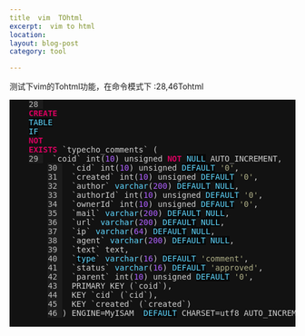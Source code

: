 ```yaml
---
title  vim  TOhtml
excerpt:  vim to html 
location: 
layout: blog-post
category: tool

---
```


测试下vim的Tohtml功能，在命令模式下
	:28,46Tohtml

<style type="text/css">
pre { font-family: monospace; color: #d0d0d0; background-color: #121212; }
.lnr { color: #bcbcbc; background-color: #1c1c1c; }
.Type { color: #5fd7ff; }
.String { color: #afaf87; }
.Number { color: #af5fff; }
.Special { color: #5fd7ff; background-color: #080808; }
.Statement { color: #d7005f; font-weight: bold; }
</style>

<pre>
	<span class="lnr">28 </span>
	<span class="Statement">CREATE</span> 
	<span class="Special">TABLE</span>
	<span class="Special">IF</span>
	<span class="Statement">NOT</span> 
	<span class="Statement">EXISTS</span> `typecho_comments` (
	<span class="lnr">29 </span>  `coid` int(<span class="Number">10</span>) unsigned <span class="Statement">NOT</span> <span class="Special">NULL</span> AUTO_INCREMENT,
		<span class="lnr">30 </span>  `cid` int(<span class="Number">10</span>) unsigned <span class="Special">DEFAULT</span> <span class="String">'0'</span>,
		<span class="lnr">31 </span>  `created` int(<span class="Number">10</span>) unsigned <span class="Special">DEFAULT</span> <span class="String">'0'</span>,
		<span class="lnr">32 </span>  `author` <span class="Type">varchar</span>(<span class="Number">200</span>) <span class="Special">DEFAULT</span> <span class="Special">NULL</span>,
		<span class="lnr">33 </span>  `authorId` int(<span class="Number">10</span>) unsigned <span class="Special">DEFAULT</span> <span class="String">'0'</span>,
		<span class="lnr">34 </span>  `ownerId` int(<span class="Number">10</span>) unsigned <span class="Special">DEFAULT</span> <span class="String">'0'</span>,
		<span class="lnr">35 </span>  `mail` <span class="Type">varchar</span>(<span class="Number">200</span>) <span class="Special">DEFAULT</span> <span class="Special">NULL</span>,
		<span class="lnr">36 </span>  `url` <span class="Type">varchar</span>(<span class="Number">200</span>) <span class="Special">DEFAULT</span> <span class="Special">NULL</span>,
		<span class="lnr">37 </span>  `ip` <span class="Type">varchar</span>(<span class="Number">64</span>) <span class="Special">DEFAULT</span> <span class="Special">NULL</span>,
		<span class="lnr">38 </span>  `agent` <span class="Type">varchar</span>(<span class="Number">200</span>) <span class="Special">DEFAULT</span> <span class="Special">NULL</span>,
		<span class="lnr">39 </span>  `text` text,
		<span class="lnr">40 </span>  `<span class="Special">type</span>` <span class="Type">varchar</span>(<span class="Number">16</span>) <span class="Special">DEFAULT</span> <span class="String">'comment'</span>,
		<span class="lnr">41 </span>  `status` <span class="Type">varchar</span>(<span class="Number">16</span>) <span class="Special">DEFAULT</span> <span class="String">'approved'</span>,
		<span class="lnr">42 </span>  `parent` int(<span class="Number">10</span>) unsigned <span class="Special">DEFAULT</span> <span class="String">'0'</span>,
		<span class="lnr">43 </span>  PRIMARY KEY (`coid`),
		<span class="lnr">44 </span>  KEY `cid` (`cid`),
		<span class="lnr">45 </span>  KEY `created` (`created`)
		<span class="lnr">46 </span>) ENGINE=MyISAM  <span class="Special">DEFAULT</span> CHARSET=utf8 AUTO_INCREMENT=<span class="Number">1320</span> ;

</pre>

